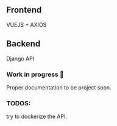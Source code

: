 ## Frontend

VUEJS + AXIOS

## Backend

Django API



### Work in progress 📆
Proper documentation to be project soon.


### TODOS: 

try to dockerize the API.
